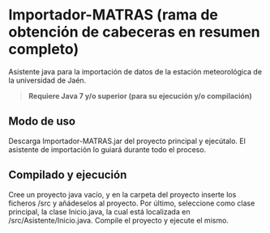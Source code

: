# Importador-MATRAS (rama de obtención de cabeceras en resumen completo)
Asistente java para la importación de datos de la estación meteorológica de la universidad de Jaén.

>**Requiere Java 7 y/o superior (para su ejecución y/o compilación)**

## Modo de uso

Descarga Importador-MATRAS.jar del proyecto principal y ejecútalo. El asistente de importación lo guiará durante todo el proceso.

## Compilado y ejecución

Cree un proyecto java vacío, y en la carpeta del proyecto inserte los ficheros /src y añádeselos al proyecto. Por último, seleccione como clase principal, la clase Inicio.java, la cual está localizada en /src/Asistente/Inicio.java. Compile el proyecto y ejecute el mismo.
